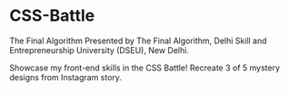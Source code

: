 # CSS-Battle
The Final Algorithm
Presented by The Final Algorithm, Delhi Skill and Entrepreneurship University (DSEU), New Delhi.

Showcase my front-end skills in the CSS Battle! Recreate 3 of 5 mystery designs from Instagram story.

